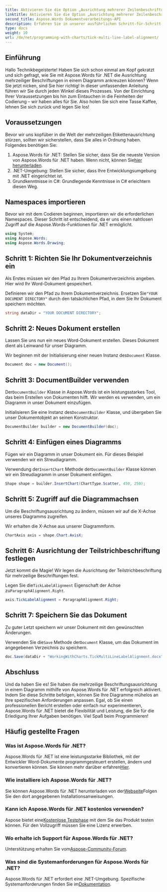 ```yaml
---
title: Aktivieren Sie die Option „Ausrichtung mehrerer Zeilenbeschriftungen in einem Diagramm“
linktitle: Aktivieren Sie die Option „Ausrichtung mehrerer Zeilenbeschriftungen in einem Diagramm“
second_title: Aspose.Words Dokumentverarbeitungs-API
description: Erfahren Sie in unserer ausführlichen Schritt-für-Schritt-Anleitung, wie Sie mit Aspose.Words für .NET die Ausrichtung mehrzeiliger Beschriftungen in einem Diagramm ankreuzen. Perfekt für Entwickler aller Niveaus.
type: docs
weight: 10
url: /de/net/programming-with-charts/tick-multi-line-label-alignment/
---
```

## Einführung

Hallo Technikbegeisterte! Haben Sie sich schon einmal am Kopf gekratzt und sich gefragt, wie Sie mit Aspose.Words für .NET die Ausrichtung mehrzeiliger Beschriftungen in einem Diagramm ankreuzen können? Wenn Sie jetzt nicken, sind Sie hier richtig! In dieser umfassenden Anleitung führen wir Sie durch jeden Winkel dieses Prozesses. Von der Einrichtung Ihrer Voraussetzungen bis hin zum Eintauchen in die Feinheiten der Codierung – wir haben alles für Sie. Also holen Sie sich eine Tasse Kaffee, lehnen Sie sich zurück und legen Sie los!

## Voraussetzungen

Bevor wir uns kopfüber in die Welt der mehrzeiligen Etikettenausrichtung stürzen, sollten wir sicherstellen, dass Sie alles in Ordnung haben. Folgendes benötigen Sie:

1.  Aspose.Words für .NET: Stellen Sie sicher, dass Sie die neueste Version von Aspose.Words für .NET haben. Wenn nicht, können Sie[hier herunterladen](https://releases.aspose.com/words/net/).
2. .NET-Umgebung: Stellen Sie sicher, dass Ihre Entwicklungsumgebung mit .NET eingerichtet ist.
3. Grundkenntnisse in C#: Grundlegende Kenntnisse in C# erleichtern diesen Weg.

## Namespaces importieren

Bevor wir mit dem Codieren beginnen, importieren wir die erforderlichen Namespaces. Dieser Schritt ist entscheidend, da er uns einen nahtlosen Zugriff auf die Aspose.Words-Funktionen für .NET ermöglicht.

```csharp
using System;
using Aspose.Words;
using Aspose.Words.Drawing;
```

## Schritt 1: Richten Sie Ihr Dokumentverzeichnis ein

Als Erstes müssen wir den Pfad zu Ihrem Dokumentverzeichnis angeben. Hier wird Ihr Word-Dokument gespeichert.


 Definieren wir den Pfad zu Ihrem Dokumentverzeichnis. Ersetzen Sie`"YOUR DOCUMENT DIRECTORY"` durch den tatsächlichen Pfad, in dem Sie Ihr Dokument speichern möchten.

```csharp
string dataDir = "YOUR DOCUMENT DIRECTORY";
```

## Schritt 2: Neues Dokument erstellen

Lassen Sie uns nun ein neues Word-Dokument erstellen. Dieses Dokument dient als Leinwand für unser Diagramm.

 Wir beginnen mit der Initialisierung einer neuen Instanz des`Document` Klasse.

```csharp
Document doc = new Document();
```

## Schritt 3: DocumentBuilder verwenden

 Der`DocumentBuilder` Klasse in Aspose.Words ist ein leistungsstarkes Tool, das beim Erstellen von Dokumenten hilft. Wir werden es verwenden, um ein Diagramm in unser Dokument einzufügen.

 Initialisieren Sie eine Instanz des`DocumentBuilder` Klasse, und übergeben Sie unser Dokumentobjekt an seinen Konstruktor.

```csharp
DocumentBuilder builder = new DocumentBuilder(doc);
```

## Schritt 4: Einfügen eines Diagramms

Fügen wir ein Diagramm in unser Dokument ein. Für dieses Beispiel verwenden wir ein Streudiagramm.

 Verwendung der`InsertChart` Methode der`DocumentBuilder` Klasse können wir ein Streudiagramm in unser Dokument einfügen.

```csharp
Shape shape = builder.InsertChart(ChartType.Scatter, 450, 250);
```

## Schritt 5: Zugriff auf die Diagrammachsen

Um die Beschriftungsausrichtung zu ändern, müssen wir auf die X-Achse unseres Diagramms zugreifen.

Wir erhalten die X-Achse aus unserer Diagrammform.

```csharp
ChartAxis axis = shape.Chart.AxisX;
```

## Schritt 6: Ausrichtung der Teilstrichbeschriftung festlegen

Jetzt kommt die Magie! Wir legen die Ausrichtung der Teilstrichbeschriftung für mehrzeilige Beschriftungen fest.

 Legen Sie die`TickLabelAlignment` Eigenschaft der Achse zu`ParagraphAlignment.Right`.

```csharp
axis.TickLabelAlignment = ParagraphAlignment.Right;
```

## Schritt 7: Speichern Sie das Dokument

Zu guter Letzt speichern wir unser Dokument mit den gewünschten Änderungen.

 Verwenden Sie die`Save` Methode der`Document` Klasse, um das Dokument im angegebenen Verzeichnis zu speichern.

```csharp
doc.Save(dataDir + "WorkingWithCharts.TickMultiLineLabelAlignment.docx");
```

## Abschluss

Und da haben Sie es! Sie haben die mehrzeilige Beschriftungsausrichtung in einem Diagramm mithilfe von Aspose.Words für .NET erfolgreich aktiviert. Indem Sie diese Schritte befolgen, können Sie Ihre Diagramme mühelos an Ihre spezifischen Anforderungen anpassen. Egal, ob Sie einen professionellen Bericht erstellen oder einfach nur experimentieren, Aspose.Words für .NET bietet die Flexibilität und Leistung, die Sie für die Erledigung Ihrer Aufgaben benötigen. Viel Spaß beim Programmieren!

## Häufig gestellte Fragen

### Was ist Aspose.Words für .NET?

 Aspose.Words für .NET ist eine leistungsstarke Bibliothek, mit der Entwickler Word-Dokumente programmgesteuert erstellen, ändern und konvertieren können. Sie können mehr darüber erfahren[Hier](https://reference.aspose.com/words/net/).

### Wie installiere ich Aspose.Words für .NET?

 Sie können Aspose.Words für .NET herunterladen von der[Webseite](https://releases.aspose.com/words/net/)Folgen Sie den dort angegebenen Installationsanweisungen.

### Kann ich Aspose.Words für .NET kostenlos verwenden?

 Aspose bietet eine[Kostenlose Testphase](https://releases.aspose.com/) mit dem Sie das Produkt testen können. Für den Vollzugriff müssen Sie eine Lizenz erwerben.

### Wo erhalte ich Support für Aspose.Words für .NET?

 Unterstützung erhalten Sie vom[Aspose-Community-Forum](https://forum.aspose.com/c/words/8).

### Was sind die Systemanforderungen für Aspose.Words für .NET?

 Aspose.Words für .NET erfordert eine .NET-Umgebung. Spezifische Systemanforderungen finden Sie im[Dokumentation](https://reference.aspose.com/words/net/).